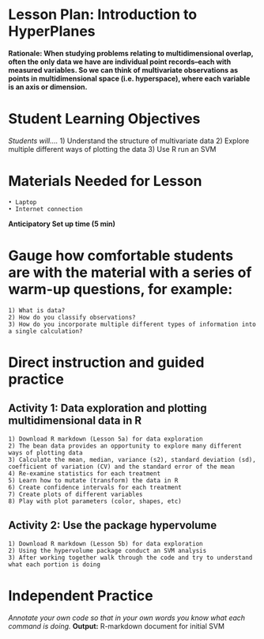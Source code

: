 # Lesson Plan: Introduction to HyperPlanes
**Rationale: When studying problems relating to multidimensional overlap, often the only data we have are individual point records–each with measured variables.
So we can think of multivariate observations as points in multidimensional space (i.e. hyperspace), where each variable is an axis or dimension.**

# Student Learning Objectives 
*Students will….* 
    1) Understand the structure of multivariate data 
    2) Explore multiple different ways of plotting the data
    3) Use R run an SVM
# Materials Needed for Lesson
    • Laptop
    • Internet connection
**Anticipatory Set up time (5 min)**
# Gauge how comfortable students are with the material with a series of warm-up questions, for example:
    1) What is data?
    2) How do you classify observations?
    3) How do you incorporate multiple different types of information into a single calculation? 
# Direct instruction and guided practice
## Activity 1: Data exploration and plotting multidimensional data in R
    1) Download R markdown (Lesson 5a) for data exploration
    2) The bean data provides an opportunity to explore many different ways of plotting data
    3) Calculate the mean, median, variance (s2), standard deviation (sd), coefficient of variation (CV) and the standard error of the mean
    4) Re-examine statistics for each treatment
    5) Learn how to mutate (transform) the data in R
    6) Create confidence intervals for each treatment
    7) Create plots of different variables
    8) Play with plot parameters (color, shapes, etc)
## Activity 2: Use the package hypervolume 
    1) Download R markdown (Lesson 5b) for data exploration
    2) Using the hypervolume package conduct an SVM analysis
    3) After working together walk through the code and try to understand what each portion is doing
# Independent Practice 
*Annotate your own code so that in your own words you know what each command is doing.*
    **Output:**  R-markdown document for initial SVM
